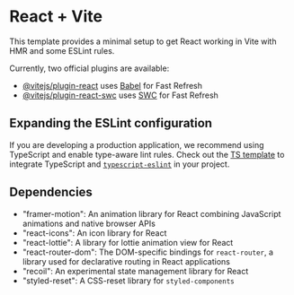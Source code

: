 # React + Vite

This template provides a minimal setup to get React working in Vite with HMR and some ESLint rules.

Currently, two official plugins are available:

- [@vitejs/plugin-react](https://github.com/vitejs/vite-plugin-react/blob/main/packages/plugin-react/README.md) uses [Babel](https://babeljs.io/) for Fast Refresh
- [@vitejs/plugin-react-swc](https://github.com/vitejs/vite-plugin-react-swc) uses [SWC](https://swc.rs/) for Fast Refresh

## Expanding the ESLint configuration

If you are developing a production application, we recommend using TypeScript and enable type-aware lint rules. Check out the [TS template](https://github.com/vitejs/vite/tree/main/packages/create-vite/template-react-ts) to integrate TypeScript and [`typescript-eslint`](https://typescript-eslint.io) in your project.

## Dependencies
- "framer-motion": An animation library for React combining JavaScript animations and native browser APIs
- "react-icons": An icon library for React
- "react-lottie": A library for lottie animation view for React
- "react-router-dom": The DOM-specific bindings for `react-router`, a library used for declarative routing in React applications 
- "recoil": An experimental state management library for React
- "styled-reset": A CSS-reset library for `styled-components`